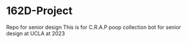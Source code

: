 # 162D-Project
Repo for senior design
This is for C.R.A.P poop collection bot for senior design at UCLA at 2023
